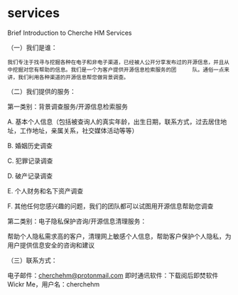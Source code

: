 # services
Brief Introduction to Cherche HM Services

（一）我们是谁：

    我们专注于找寻与挖掘各种在电子和非电子渠道，已经被人公开分享发布过的开源信息，并且从中挖掘对您有帮助的信息。我们是一个为客户提供开源信息检索服务的团     队。通俗一点来讲，我们利用各种渠道的开源信息帮您做背景调查。

（二）我们提供的服务：

  第一类别：背景调查服务/开源信息检索服务

  A. 基本个人信息（包括被查询人的真实年龄，出生日期，联系方式，过去居住地址，工作地址，亲属关系，社交媒体活动等等）

  B. 婚姻历史调查

  C. 犯罪记录调查

  D. 破产记录调查

  E. 个人财务和名下资产调查

  F. 其他任何您感兴趣的问题，我们的团队都可以试图用开源信息帮助您调查


  第二类别：电子隐私保护咨询/开源信息清理服务：

  帮助个人隐私需求高的客户，清理网上敏感个人信息，帮助客户保护个人隐私，为用户提供信息安全的咨询和建议
  
  （三）联系方式：
  
  电子邮件：cherchehm@protonmail.com
  即时通讯软件：下载阅后即焚软件Wickr Me，用户名：cherchehm
  

  
